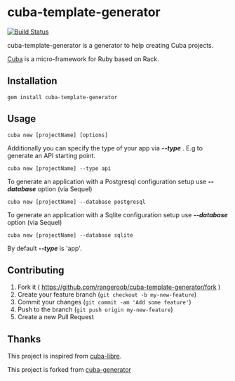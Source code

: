 
# cuba-template-generator
[![Build Status](https://travis-ci.org/rangeroob/cuba-template-generator.svg?branch=dev)](https://travis-ci.org/rangeroob/cuba-template-generator)

cuba-template-generator is a generator to help creating Cuba projects.

[Cuba](https://github.com/soveran/cuba) is a micro-framework for Ruby based on Rack.

## Installation

    gem install cuba-template-generator

## Usage

    cuba new [projectName] [options]

Additionally you can specify the type of your app via ***--type*** . E.g to generate an API starting point.

    cuba new [projectName] --type api

To generate an application with a Postgresql configuration setup use ***--database*** option (via Sequel)

    cuba new [projectName] --database postgresql
    
To generate an application with a Sqlite configuration setup use ***--database*** option (via Sequel)

    cuba new [projectName] --database sqlite
    
By default ***--type*** is 'app'.

## Contributing

1. Fork it ( https://github.com/rangeroob/cuba-template-generator/fork )
2. Create your feature branch (`git checkout -b my-new-feature`)
3. Commit your changes (`git commit -am 'Add some feature'`)
4. Push to the branch (`git push origin my-new-feature`)
5. Create a new Pull Request

## Thanks

This project is inspired from [cuba-libre](https://github.com/gdurelle/cuba-libre).

This project is forked from [cuba-generator](https://github.com/sdogruyol/cuba-generator)
